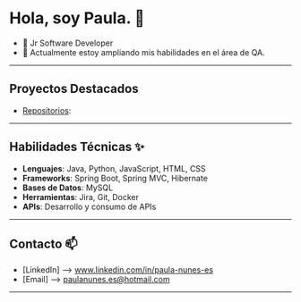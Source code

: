 # Hola, soy Paula. 👋

- 🔭 Jr Software Developer
- 🌱 Actualmente estoy ampliando mis habilidades en el área de QA.

**********************************************************************************

## Proyectos Destacados
- [Repositorios](https://github.com/PaulaNuness?tab=repositories):

**********************************************************************************

## Habilidades Técnicas ✨
- **Lenguajes**: Java, Python, JavaScript, HTML, CSS
- **Frameworks**: Spring Boot, Spring MVC, Hibernate
- **Bases de Datos**: MySQL
- **Herramientas**: Jira, Git, Docker
- **APIs**: Desarrollo y consumo de APIs

**********************************************************************************

## Contacto 📫
- [LinkedIn] --> www.linkedin.com/in/paula-nunes-es
- [Email] --> paulanunes.es@hotmail.com

**********************************************************************************
